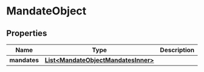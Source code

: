 

# MandateObject


## Properties

| Name | Type | Description | Notes |
|------------ | ------------- | ------------- | -------------|
|**mandates** | [**List&lt;MandateObjectMandatesInner&gt;**](MandateObjectMandatesInner.md) |  |  [optional] |




